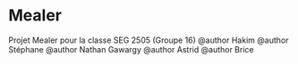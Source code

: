 # Mealer
Projet Mealer pour la classe SEG 2505 (Groupe 16)
@author Hakim
@author Stéphane
@author Nathan Gawargy
@author Astrid
@author Brice
